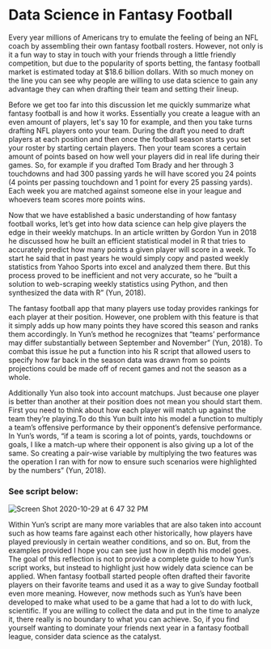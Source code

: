 # Data Science in Fantasy Football 

Every year millions of Americans try to emulate the feeling of being an NFL coach by assembling their own fantasy football rosters. However, not only is it a fun way to stay in touch with your friends through a little friendly competition, but due to the popularity of sports betting, the fantasy football market is estimated today at $18.6 billion dollars. With so much money on the line you can see why people are willing to use data science to gain any advantage they can when drafting their team and setting their lineup.
  
Before we get too far into this discussion let me quickly summarize what fantasy football is and how it works. Essentially you create a league with an even amount of players, let's say 10 for example, and then you take turns drafting NFL players onto your team. During the draft you need to draft players at each position and then once the football season starts you set your roster by starting certain players. Then your team scores a certain amount of points based on how well your players did in real life during their games. So, for example if you drafted Tom Brady and her through 3 touchdowns and had 300 passing yards he will have scored you 24 points (4 points per passing touchdown and 1 point for every 25 passing yards). Each week you are matched against someone else in your league and whoevers team scores more points wins. 

Now that we have established a basic understanding of how fantasy football works, let’s get into how data science can help give players the edge in their weekly matchups. In an article written by Gordon Yun in 2018 he discussed how he built an efficient statistical model in R that tries to accurately predict how many points a given player will score in a week. To start he said that in past years he would simply copy and pasted weekly statistics from Yahoo Sports into excel and analyzed them there. But this process proved to be inefficient and not very accurate, so he “built a solution to web-scraping weekly statistics using Python, and then synthesized the data with R” (Yun, 2018). 

The fantasy football app that many players use today provides rankings for each player at their position. However, one problem with this feature is that it simply adds up how many points they have scored this season and ranks them accordingly. In Yun’s method he recognizes that “teams’ performance may differ substantially between September and November” (Yun, 2018). To combat this issue he put a function into his R script that allowed users to specify how far back in the season data was drawn from so points projections could be made off of recent games and not the season as a whole. 

Additionally Yun also took into account matchups. Just because one player is better than another at their position does not mean you should start them. First you need to think about how each player will match up against the team they’re playing.To do this Yun built into his model a function to multiply a team’s offensive performance by their opponent’s defensive performance. In Yun’s words, “if a team is scoring a lot of points, yards, touchdowns or goals, I like a match-up where their opponent is also giving up a lot of the same. So creating a pair-wise variable by multiplying the two features was the operation I ran with for now to ensure such scenarios were highlighted by the numbers” (Yun, 2018).

### See script below:
![Screen Shot 2020-10-29 at 6 47 32 PM](https://user-images.githubusercontent.com/60228369/97641165-a681e500-1a18-11eb-98fc-a4b64bb46ccf.png)



Within Yun’s script are many more variables that are also taken into account such as how teams fare against each other historically, how players have played previously in certain weather conditions, and so on. But, from the examples provided I hope you can see just how in depth his model goes. The goal of this reflection is not to provide a complete guide to how Yun’s script works, but instead to highlight just how widely data science can be applied. When fantasy football started people often drafted their favorite players on their favorite teams and used it as a way to give Sunday football even more meaning. However, now methods such as Yun’s have been developed to make what used to be a game that had a lot to do with luck, scientific. If you are willing to collect the data and put in the time to analyze it, there really is no boundary to what you can achieve. So, if you find yourself wanting to dominate your friends next year in a fantasy football league, consider data science as the catalyst.
